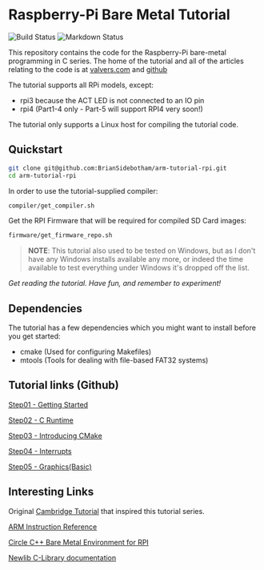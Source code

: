 # Raspberry-Pi Bare Metal Tutorial

![Build Status](https://github.com/BrianSidebotham/arm-tutorial-rpi/workflows/Build/badge.svg)
![Markdown Status](https://github.com/BrianSidebotham/arm-tutorial-rpi/workflows/Markdown%20Lint/badge.svg)

This repository contains the code for the Raspberry-Pi bare-metal programming
in C series. The home of the tutorial and all of the articles relating to the
code is at
[valvers.com](https://www.valvers.com/open-software/raspberry-pi/bare-metal-programming-in-c)
and [github](https://github.com/BrianSidebotham/arm-tutorial-rpi)

The tutorial supports all RPi models, except:

- rpi3 because the ACT LED is not connected to an IO pin
- rpi4 (Part1-4 only - Part-5 will support RPI4 very soon!)

The tutorial only supports a Linux host for compiling the tutorial code.

## Quickstart

```sh
git clone git@github.com:BrianSidebotham/arm-tutorial-rpi.git
cd arm-tutorial-rpi
```

In order to use the tutorial-supplied compiler:

```sh
compiler/get_compiler.sh
```

Get the RPI Firmware that will be required for compiled SD Card images:

```sh
firmware/get_firmware_repo.sh
```

> **NOTE**: This tutorial also used to be tested on Windows, but as I don't have any Windows
installs available any more, or indeed the time available to test everything under Windows it's
dropped off the list.

_Get reading the tutorial. Have fun, and remember to experiment!_

## Dependencies

The tutorial has a few dependencies which you might want to install before you get started:

- cmake (Used for configuring Makefiles)
- mtools (Tools for dealing with file-based FAT32 systems)

## Tutorial links (Github)

[Step01 - Getting Started](/part-1/readme.md)

[Step02 - C Runtime](/part-2/readme.md)

[Step03 - Introducing CMake](/part-3/readme.md)

[Step04 - Interrupts](/part-4/readme.md)

[Step05 - Graphics(Basic)](/part-5/readme.md)

## Interesting Links

Original [Cambridge Tutorial](http://www.cl.cam.ac.uk/projects/raspberrypi/tutorials/os/index.html) that
inspired this tutorial series.

[ARM Instruction Reference](http://infocenter.arm.com/help/topic/com.arm.doc.qrc0001l/QRC0001_UAL.pdf)

[Circle C++ Bare Metal Environment for RPI](https://github.com/rsta2/circle)

[Newlib C-Library documentation](https://sourceware.org/newlib/libc.html)
